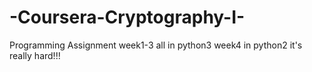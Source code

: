 # -Coursera-Cryptography-I-
Programming Assignment 
week1-3
all in python3
week4 in python2
it's really hard!!!

